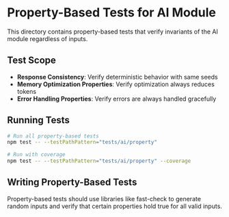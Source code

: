 # Property-Based Tests for AI Module

This directory contains property-based tests that verify invariants of the AI module regardless of inputs.

## Test Scope

- **Response Consistency**: Verify deterministic behavior with same seeds
- **Memory Optimization Properties**: Verify optimization always reduces tokens
- **Error Handling Properties**: Verify errors are always handled gracefully

## Running Tests

```bash
# Run all property-based tests
npm test -- --testPathPattern="tests/ai/property"

# Run with coverage
npm test -- --testPathPattern="tests/ai/property" --coverage
```

## Writing Property-Based Tests

Property-based tests should use libraries like fast-check to generate random inputs and verify that certain properties hold true for all valid inputs.